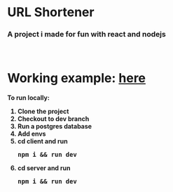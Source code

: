 # URL Shortener

### A project i made for fun with react and nodejs

<br/>

# Working example: [here](https://shortener.fedev.me)

<h4>To run locally:</P>

<ol>
    <li>Clone the project</li>
    <li>Checkout to dev branch</li>
    <li>Run a postgres database</li>
    <li>Add envs</li>
    <li>cd client and run <pre>npm i && run dev</pre></li>
    <li>cd server and run <pre>npm i && run dev</pre></li>
</ol>
